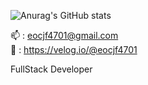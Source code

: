 <!-- ![header](https://capsule-render.vercel.app/api?type=wave&color=auto&height=300&section=header&text=Welcome!%2&fontSize=90) -->
![Anurag's GitHub stats](https://github-readme-stats.vercel.app/api?username=eocjf4701&show_icons=true&theme=radical)

📫 : eocjf4701@gmail.com  <br>
📝 : https://velog.io/@eocjf4701

FullStack Developer

<br>

<!--
<img src="https://img.shields.io/badge/React-61DAFB?style=flat&logo=React&logoColor=white"/> &nbsp;&nbsp;   <img src="https://img.shields.io/badge/Nodejs-339933?style=flat&logo=Node.js&logoColor=white"/> &nbsp;&nbsp; <img src="https://img.shields.io/badge/JavaScript-F7DF1E?style=flat&logo=JavaScript&logoColor=white"/> &nbsp;&nbsp;   <img src="https://img.shields.io/badge/TypeScript-3178C6?style=flat&logo=TypeScript&logoColor=white"/>

<h2>열심히, 즐겁게!</h2>
-->
<!--
[![Solved.ac
프로필](http://mazassumnida.wtf/api/v2/generate_badge?boj=daechul)](https://solved.ac/{daechul})


[![Hits](https://hits.seeyoufarm.com/api/count/incr/badge.svg?url=https%3A%2F%2Fgithub.com%2Feocjf4701%2Feocjf4701&count_bg=%2379C83D&title_bg=%23555555&icon=&icon_color=%23E7E7E7&title=hits&edge_flat=false)](https://hits.seeyoufarm.com)

[![Top Langs](https://github-readme-stats.vercel.app/api/top-langs/?username=eocjf4701&langs_count=8)](https://github.com/eocjf4701/github-readme-stats)

![Anurag's GitHub stats](https://github-readme-stats.vercel.app/api?username=eocjf4701&show_icons=true&theme=radical)
-->
<!--
**eocjf4701/eocjf4701** is a ✨ _special_ ✨ repository because its `README.md` (this file) appears on your GitHub profile.

Here are some ideas to get you started:

- 🔭 I’m currently working on ...
- 🌱 I’m currently learning ...
- 👯 I’m looking to collaborate on ...
- 🤔 I’m looking for help with ...
- 💬 Ask me about ...
- 📫 How to reach me: ...
- 😄 Pronouns: ...
- ⚡ Fun fact: ...
-->
